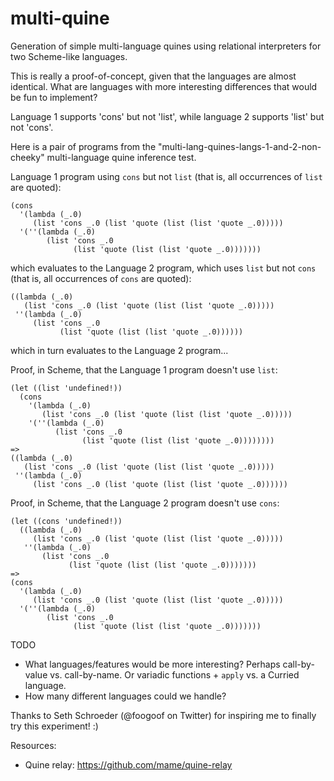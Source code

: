 # multi-quine
Generation of simple multi-language quines using relational interpreters for two Scheme-like languages.

This is really a proof-of-concept, given that the languages are almost identical.  What are languages with more interesting differences that would be fun to implement?


Language 1 supports 'cons' but not 'list', while language 2 supports 'list' but not 'cons'.

Here is a pair of programs from the "multi-lang-quines-langs-1-and-2-non-cheeky" multi-language quine inference test.

Language 1 program using `cons` but not `list` (that is, all occurrences of `list` are quoted):

```
(cons
  '(lambda (_.0)
     (list 'cons _.0 (list 'quote (list (list 'quote _.0)))))
  '(''(lambda (_.0)
        (list 'cons _.0
              (list 'quote (list (list 'quote _.0)))))))
```

which evaluates to the Language 2 program, which uses `list` but not `cons` (that is, all occurrences of `cons` are quoted):

```
((lambda (_.0)
   (list 'cons _.0 (list 'quote (list (list 'quote _.0)))))
 ''(lambda (_.0)
     (list 'cons _.0
           (list 'quote (list (list 'quote _.0))))))
```

which in turn evaluates to the Language 2 program...


Proof, in Scheme, that the Language 1 program doesn't use `list`:

```
(let ((list 'undefined!))
  (cons
    '(lambda (_.0)
       (list 'cons _.0 (list 'quote (list (list 'quote _.0)))))
    '(''(lambda (_.0)
          (list 'cons _.0
                (list 'quote (list (list 'quote _.0))))))))
=>
((lambda (_.0)
   (list 'cons _.0 (list 'quote (list (list 'quote _.0)))))
 ''(lambda (_.0)
     (list 'cons _.0 (list 'quote (list (list 'quote _.0))))))
```


Proof, in Scheme, that the Language 2 program doesn't use `cons`:

```
(let ((cons 'undefined!))
  ((lambda (_.0)
     (list 'cons _.0 (list 'quote (list (list 'quote _.0)))))
   ''(lambda (_.0)
       (list 'cons _.0
             (list 'quote (list (list 'quote _.0)))))))
=>
(cons
  '(lambda (_.0)
     (list 'cons _.0 (list 'quote (list (list 'quote _.0)))))
  '(''(lambda (_.0)
        (list 'cons _.0
              (list 'quote (list (list 'quote _.0)))))))
```

TODO
* What languages/features would be more interesting?  Perhaps call-by-value vs. call-by-name.  Or variadic functions + `apply` vs. a Curried language.
* How many different languages could we handle?


Thanks to Seth Schroeder (@foogoof on Twitter) for inspiring me to finally try this experiment!  :)

Resources:

* Quine relay: https://github.com/mame/quine-relay
